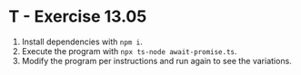# T - Exercise 13.05

1. Install dependencies with `npm i`.
2. Execute the program with `npx ts-node await-promise.ts`.
3. Modify the program per instructions and run again to see the variations.
